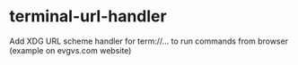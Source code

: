 # terminal-url-handler
Add XDG URL scheme handler for term://... to run commands from browser (example on evgvs.com website)
